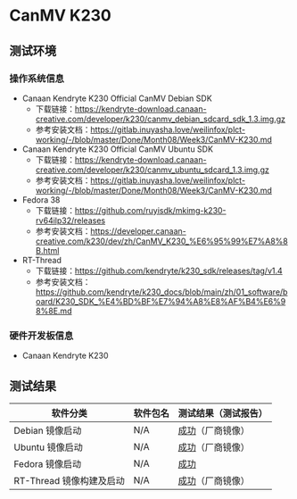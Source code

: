 # CanMV K230

## 测试环境

### 操作系统信息

- Canaan Kendryte K230 Official CanMV Debian SDK
  - 下载链接：https://kendryte-download.canaan-creative.com/developer/k230/canmv_debian_sdcard_sdk_1.3.img.gz
  - 参考安装文档：https://gitlab.inuyasha.love/weilinfox/plct-working/-/blob/master/Done/Month08/Week3/CanMV-K230.md
- Canaan Kendryte K230 Official CanMV Ubuntu SDK
  - 下载链接：https://kendryte-download.canaan-creative.com/developer/k230/canmv_ubuntu_sdcard_1.3.img.gz
  - 参考安装文档：https://gitlab.inuyasha.love/weilinfox/plct-working/-/blob/master/Done/Month08/Week3/CanMV-K230.md
- Fedora 38
  - 下载链接：https://github.com/ruyisdk/mkimg-k230-rv64ilp32/releases
  - 参考安装文档：https://developer.canaan-creative.com/k230/dev/zh/CanMV_K230_%E6%95%99%E7%A8%8B.html
- RT-Thread
  - 下载链接：https://github.com/kendryte/k230_sdk/releases/tag/v1.4
  - 参考安装文档：https://github.com/kendryte/k230_docs/blob/main/zh/01_software/board/K230_SDK_%E4%BD%BF%E7%94%A8%E8%AF%B4%E6%98%8E.md

### 硬件开发板信息

- Canaan Kendryte K230

## 测试结果

| 软件分类        | 软件包名 | 测试结果（测试报告）     |
|-------------|----------|------------------|
| Debian 镜像启动 | N/A      | [成功][K230Debian]（厂商镜像） |
| Ubuntu 镜像启动 | N/A      | [成功][K230Ubuntu]（厂商镜像） |
| Fedora 镜像启动 | N/A      | [成功][Fedora]               |
| RT-Thread 镜像构建及启动 | N/A      | [成功][RT-Thread]（厂商镜像）   |

[K230Debian]: ./Debian/README.md
[K230Ubuntu]: ./Ubuntu/README.md
[Fedora]: ./Fedora/README.md
[RT-Thread]: ./RT-Thread/README.md